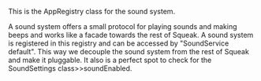 This is the AppRegistry class for the sound system.

A sound system offers a small protocol for playing sounds and making beeps and works like a facade towards the rest of Squeak. A sound system is registered in this registry and can be accessed by "SoundService default". This way we decouple the sound system from the rest of Squeak and make it pluggable. It also is a perfect spot to check for the SoundSettings class>>soundEnabled.